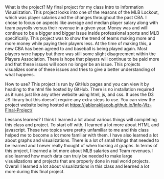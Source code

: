 What is the project?
My final project for my class Intro to Information Visualization. This project looks into one of the reasons of the MLB Lockout, which was player salaries and the 
changes throughout the past CBA. I chose to focus on aspects like average and median player salary along with team payrolls versus their revenue in a given year. 
Money was and will continue to be a bigger and bigger issue inside professional sports and MLB specifically. This project was to show the trend of teams making more 
and more money while paying their players less. At the time of making this, a new CBA has been agreed to and baseball is being played again. Most players were happy 
but there was still some slight disagreement within the Players Association. There is hope that players will continue to be paid more and that these issues will soon 
no longer be an issue. This projects visualizes some of these issues and tries to give a better understanding of what happens. 

How to use?
This project is run by GitHub pages and you can view it by heading to the html file hosted by GitHub. There is no installation required as it runs just like any 
other website using html, js, and css. It uses the D3 JS library but this doesn't require any extra steps to use. You can view the project website being hosted at
https://jablonskijacob.github.io/Info-Viz-Final-Project/

Lessons learned?
I think I learned a lot about various things will completing this class and project. To start off with, I learned a lot more about HTML and javascript. These two 
topics were pretty unfamiliar to me and this class helped me to become a lot more familiar with them. I have also learned a lot about graphs and visualizations. 
There is a lot of small things that needed to be learned and I never really thought of when looking at graphs. In terms of this project, I learned a lot more about
MLB salaries and Team revenues. I also learned how much data can truly be needed to make large visualizations and projects that are properly done in real world 
projects. Overall I learned a lot about visualizations in this class and learned a lot more during this final project. 
